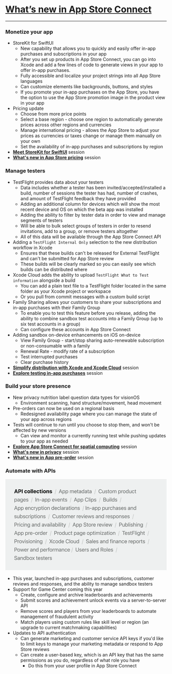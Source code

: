 # [**What’s new in App Store Connect**](https://developer.apple.com/videos/play/wwdc2023/10117/)

---

### **Monetize your app**

* StoreKit for SwiftUI
    * New capability that allows you to quickly and easily offer in-app purchases and subscriptions in your app
    * After you set up products in App Store Connect, you can go into Xcode and add a few lines of code to generate views in your app to offer in-app purchases.
    * Fully accessible and localize your project strings into all App Store languages
    * Can customize elements like backgrounds, buttons, and styles
    * If you promote your in-app purchases on the App Store, you have the option to use the App Store promotion image in the product view in your app
* Pricing update
    * Choose from more price points
    * Select a base region - choose one region to automatically generate prices across other regions and currencies
    * Manage international pricing - allows the App Store to adjust your prices as currencies or taxes change or manage them manually on your own
    * Set the availability of in-app purchases and subscriptions by region
* [**Meet StoreKit for SwiftUI**](https://developer.apple.com/videos/play/wwdc2023/10013/) session
* [**What's new in App Store pricing**](https://developer.apple.com/videos/play/wwdc2023/10014/) session

### **Manage testers**

* TestFlight provides data about your testers
    * Data includes whether a tester has been invited/accepted/installed a build, number of sessions the tester has had, number of crashes, and amount of TestFlight feedback they have provided
    * Adding an additional column for devices which will show the most recent device and OS on which the beta app was installed
    * Adding the ability to filter by tester data in order to view and manage segments of testers
    * Will be able to bulk select groups of testers in order to resend invitations, add to a group, or remove testers altogether
    * All of this data will be available through the App Store Connect API
* Adding a `TestFlight Internal Only` selection to the new distribution workflow in Xcode
    * Ensures that these builds can't be released for External TestFlight and can't be submitted for App Store review
    * These builds will be clearly marked so you can easily see which builds can be distributed where
* Xcode Cloud adds the ability to upload `TestFlight What to Test information` alongside a build
    * You can add a plain text file to a TestFlight folder located in the same folder as your Xcode project or workspace
    * Or you pull from commit messages with a custom build script
* Family Sharing allows your customers to share your subscriptions and in-app purchases with their Family Group
    * To enable you to test this feature before you release, adding the ability to combine sandbox test accounts into a Family Group (up to six test accounts in a group)
    * Can configure these accounts in App Store Connect
* Adding sandbox on-device enhancements on iOS on-device
    * View Family Group - start/stop sharing auto-renewable subscription or non-consumable with a family
    * Renewal Rate - modify rate of a subscription
    * Test interrupted purchases
    * Clear purchase history
* [**Simplify distribution with Xcode and Xcode Cloud**](https://developer.apple.com/videos/play/wwdc2023/10224/) session
* [**Explore testing in-app purchases**](https://developer.apple.com/videos/play/wwdc2023/10142/) session

### **Build your store presence**

* New privacy nutrition label question data types for visionOS
    * Environment scanning, hand structure/movement, head movement
* Pre-orders can now be used on a regional basis
    * Redesigned availability page where you can manage the state of your app across regions
* Tests will continue to run until you choose to stop them, and won't be affected by new versions
    * Can view and monitor a currently running test while pushing updates to your app as needed
* [**Explore App Store Connect for spatial computing**](https://developer.apple.com/videos/play/wwdc2023/10012/) session
* [**What's new in privacy**](https://developer.apple.com/videos/play/wwdc2023/10053) session
* [**What's new in App pre-order**](https://developer.apple.com/videos/play/wwdc2023/10015/) session

### **Automate with APIs**

![API collections](images/appstore/api.png)

* This year, launched in-app purchases and subscriptions, customer reviews and responses, and the ability to manage sandbox testers
* Support for Game Center coming this year
    * Create, configure and archive leaderboards and achievements
    * Submit scores and achievement unlock events via a server-to-server API
    * Remove scores and players from your leaderboards to automate management of fraudulent activity
    * Match players using custom rules like skill level or region (an upgrade to current matchmaking capabilities)
* Updates to API authentication
    * Can generate marketing and customer service API keys if you'd like to limit keys to manage your marketing metadata or respond to App Store reviews
    * Can create a user-based key, which is an API key that has the same permissions as you do, regardless of what role you have
        * Do this from your user profile in App Store Connect
